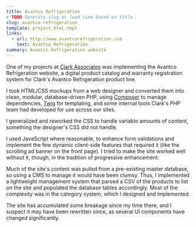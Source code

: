 ```yaml
---
title: Avantco Refrigeration
# TODO Generate slug at load time based on title.
slug: avantco-refrigeration
template: project.html.tmpl
links:
  - url: http://www.avantcorefrigeration.com
    text: Avantco Refrigeration
summary: Avantco Refrigeration website
---
```


One of my projects at [Clark Associates](http://www.clarkassociatesinc.biz/)
was implementing the Avantco Refrigeration website, a digital product catalog
and warranty registration system for Clark's Avantco Refrigeration product
line.

I took HTML/CSS mockups from a web designer and converted them into clean,
modular, database-driven PHP, using [Composer](https://getcomposer.org/) to
manage dependencies, [Twig](http://twig.sensiolabs.org/) for templating, and
some internal tools Clark's PHP team had developed for use across our sites.

I generalized and reworked the CSS to handle variable amounts of content,
something the designer's CSS did not handle.

I used JavaScript where reasonable, to enhance form validations and implement
the few dynamic client-side features that required it (like the scrolling ad
banner on the front page). I tried to make the site worked well without it,
though, in the tradition of progressive enhancement.

Much of the site's content was pulled from a pre-existing master database, so
using a CMS to manage it would have been clumsy. Thus, I implemented a
lightweight management system that parsed a CSV of the products to list on the
site and populated the database tables accordingly. Most of the complexity was
in the category system, which I designed and implemented.

The site has accumulated some breakage since my time there, and I suspect it
may have been rewritten since, as several UI components have changed
significantly.
